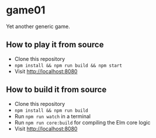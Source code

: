 # game01
Yet another generic game.

## How to play it from source
* Clone this repository
* `npm install && npm run build && npm start`
* Visit [http://localhost:8080]()

## How to build it from source
* Clone this repository
* `npm install && npm run build`
* Run `npm run watch` in a terminal
* Run `npm run core:build` for compiling the Elm core logic
* Visit [http://localhost:8080]()
